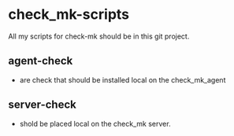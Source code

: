 # check_mk-scripts
All my scripts for check-mk should be in this git project.

## agent-check
- are check that should be installed local on the check_mk_agent

## server-check
- shold be placed local on the check_mk server.

